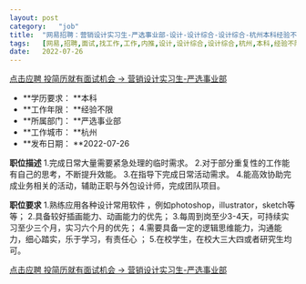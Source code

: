 ```yaml
---
layout:	post
category:	"job"
title:	"网易招聘：营销设计实习生-严选事业部-设计-设计综合-设计综合-杭州本科经验不限"
tags:	[网易,招聘,面试,找工作,工作,内推,设计,设计综合,设计综合,杭州,本科,经验不限]
date:	2022-07-26
---
```


[点击应聘 投简历就有面试机会 -> 营销设计实习生-严选事业部](http://mobile.bole.netease.com/bole/boleDetail?id=41772&employeeId=346f03c3cda5f04c&key=all)



- **学历要求： **本科
- **工作年限： **经验不限
- **所属部门： **严选事业部
- **工作城市： **杭州
- **发布日期： **2022-07-26



**职位描述**
1.完成日常大量需要紧急处理的临时需求。
2.对于部分重复性的工作能有自己的思考，不断提升效能。
3.在指导下完成日常活动需求。
4.能高效协助完成业务相关的活动，辅助正职与外包设计师，完成团队项目。



**职位要求**
1.熟练应用各种设计常用软件 ，例如photoshop，illustrator，sketch等等； 
2.具备较好插画能力、动画能力的优先； 
3.每周到岗至少3-4天，可持续实习至少三个月，实习六个月的优先； 
4.需要具备一定的逻辑思维能力，沟通能力，细心踏实，乐于学习，有责任心 ； 
5.在校学生，在校大三大四或者研究生均可。




[点击应聘 投简历就有面试机会 -> 营销设计实习生-严选事业部](http://mobile.bole.netease.com/bole/boleDetail?id=41772&employeeId=346f03c3cda5f04c&key=all)